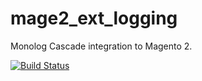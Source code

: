 # mage2_ext_logging

Monolog Cascade integration to Magento 2.

[![Build Status](https://travis-ci.org/praxigento/mage2_ext_logging.svg)](https://travis-ci.org/praxigento/mage2_ext_logging/)

